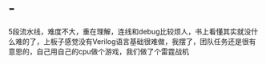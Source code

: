 # -
5段流水线，难度不大，重在理解，连线和debug比较烦人，书上看懂其实就没什么难的了，上板子感觉没有Verilog语言基础很难做，我摆了，团队任务还是很有意思的，自己用自己的cpu做个游戏，我们做了个雷霆战机
